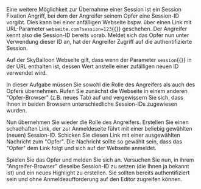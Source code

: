 Eine weitere Möglichkeit zur Übernahme einer Session ist ein Session Fixation Angriff, bei dem der Angreifer
seinem Opfer eine Session-ID vorgibt. Dies kann bei einer anfälligen Webseite bspw. über einen Link mit URL-Parameter
`webseite.com?session=123`{{}} geschehen. Der Angreifer kennt also die Session-ID bereits vorab. 
Meldet sich das Opfer nun unter Verwendung dieser ID an, hat der Angreifer Zugriff auf die authentifizierte Session.

Auf der SkyBalloon Webseite gilt, dass wenn der Parameter `session`{{}} in der URL enthalten ist, dessen Wert 
anstelle einer zufälligen neuen ID verwendet wird.

In dieser Aufgabe müssen Sie sowohl die Rolle des Angreifers als auch des Opfers übernehmen. Rufen Sie zunächst die Webseite in einem anderen "Opfer-Browser" (z.B. neues Tab) auf und vergewissern Sie sich, dass Ihnen in beiden Browsern unterschiedliche Session-IDs zugewiesen wurden.

Nun übernehmen Sie wieder die Rolle des Angreifers. Erstellen Sie einen schadhaften Link, der zur Anmeldeseite führt mit einer beliebig gewählten (neuen) Session-ID. Schicken Sie diesen Link mit einer ausgewählten Nachricht zum "Opfer". Die Nachricht sollte so gewählt sein, dass das "Opfer" dem Link folgt und sich auf der Webseite anmeldet.

Spielen Sie das Opfer und melden Sie sich an. Versuchen Sie nun, in ihrem "Angreifer-Browser" dieselbe Session-ID zu setzen (die Ihnen ja bekannt ist) und ein neues Highlight zu erstellen.
Sie sollten bereits authentifiziert sein und ohne Anmeldeaufforderung auf den Editor zugreifen können.